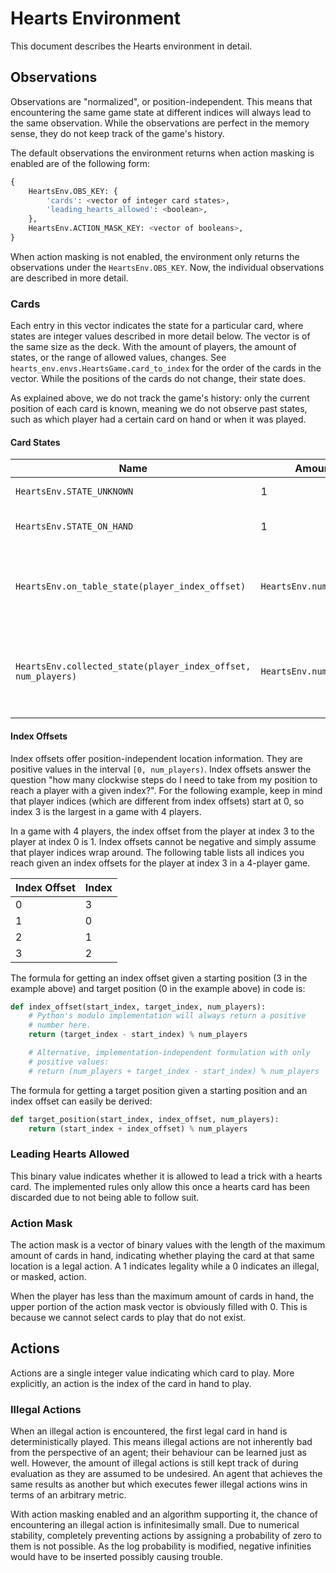 <link rel="stylesheet" href="style.css">

# Hearts Environment

This document describes the Hearts environment in detail.

## Observations

Observations are "normalized", or position-independent. This means
that encountering the same game state at different indices will always
lead to the same observation. While the observations are perfect in
the memory sense, they do not keep track of the game's history.

The default observations the environment returns when action masking
is enabled are of the following form:

```python
{
    HeartsEnv.OBS_KEY: {
        'cards': <vector of integer card states>,
        'leading_hearts_allowed': <boolean>,
    },
    HeartsEnv.ACTION_MASK_KEY: <vector of booleans>,
}
```

When action masking is not enabled, the environment only returns the
observations under the `HeartsEnv.OBS_KEY`. Now, the individual
observations are described in more detail.

### Cards

Each entry in this vector indicates the state for a particular card,
where states are integer values described in more detail below. The
vector is of the same size as the deck. With the amount of players,
the amount of states, or the range of allowed values, changes. See
`hearts_env.envs.HeartsGame.card_to_index` for the order of the cards
in the vector. While the positions of the cards do not change, their
state does.

As explained above, we do not track the game's history: only the
current position of each card is known, meaning we do not observe past
states, such as which player had a certain card on hand or when it was
played.

#### Card States

| Name                                                          | Amount                  | Description                                                     |
|---------------------------------------------------------------|-------------------------|-----------------------------------------------------------------|
| `HeartsEnv.STATE_UNKNOWN`                                     | 1                       | Has not been seen.                                              |
| `HeartsEnv.STATE_ON_HAND`                                     | 1                       | Is on the player's hand.                                        |
| `HeartsEnv.on_table_state(player_index_offset)`               | `HeartsEnv.num_players` | Was put on the table by the player with the given index offset. |
| `HeartsEnv.collected_state(player_index_offset, num_players)` | `HeartsEnv.num_players` | Was collected by the player with the given index offset.        |

#### Index Offsets

Index offsets offer position-independent location information. They
are positive values in the interval `[0, num_players)`. Index offsets
answer the question "how many clockwise steps do I need to take from
my position to reach a player with a given index?". For the following
example, keep in mind that player indices (which are different from
index offsets) start at 0, so index 3 is the largest in a game with 4
players.

In a game with 4 players, the index offset from the player at index 3
to the player at index 0 is 1. Index offsets cannot be negative and
simply assume that player indices wrap around. The following table
lists all indices you reach given an index offsets for the player at
index 3 in a 4-player game.

| Index Offset | Index |
|--------------|-------|
| 0            | 3     |
| 1            | 0     |
| 2            | 1     |
| 3            | 2     |

The formula for getting an index offset given a starting position (3
in the example above) and target position (0 in the example above) in
code is:

```python
def index_offset(start_index, target_index, num_players):
    # Python's modulo implementation will always return a positive
    # number here.
    return (target_index - start_index) % num_players

    # Alternative, implementation-independent formulation with only
    # positive values:
    # return (num_players + target_index - start_index) % num_players
```

The formula for getting a target position given a starting position
and an index offset can easily be derived:

```python
def target_position(start_index, index_offset, num_players):
    return (start_index + index_offset) % num_players
```

### Leading Hearts Allowed

This binary value indicates whether it is allowed to lead a trick with
a hearts card. The implemented rules only allow this once a hearts
card has been discarded due to not being able to follow suit.

### Action Mask

The action mask is a vector of binary values with the length of the
maximum amount of cards in hand, indicating whether playing the card
at that same location is a legal action. A 1 indicates legality while
a 0 indicates an illegal, or masked, action.

When the player has less than the maximum amount of cards in hand, the
upper portion of the action mask vector is obviously filled with 0.
This is because we cannot select cards to play that do not exist.

## Actions

Actions are a single integer value indicating which card to play. More
explicitly, an action is the index of the card in hand to play.

### Illegal Actions

When an illegal action is encountered, the first legal card in hand is
deterministically played. This means illegal actions are not
inherently bad from the perspective of an agent; their behaviour can
be learned just as well. However, the amount of illegal actions is
still kept track of during evaluation as they are assumed to be
undesired. An agent that achieves the same results as another but
which executes fewer illegal actions wins in terms of an arbitrary
metric.

With action masking enabled and an algorithm supporting it, the chance
of encountering an illegal action is infinitesimally small. Due to
numerical stability, completely preventing actions by assigning a
probability of zero to them is not possible. As the log probability is
modified, negative infinities would have to be inserted possibly
causing trouble.
